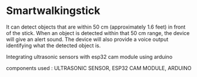 # Smartwalkingstick
It can detect objects that are within 50 cm (approximately 1.6 feet) in front of the stick.
When an object is detected within that 50 cm range, the device will give an alert sound.
The device will also provide a voice output identifying what the detected object is.

Integrating ultrasonic sensors with esp32 cam module using arduino

components used : ULTRASONIC SENSOR, ESP32 CAM MODULE, ARDUINO
